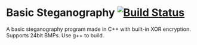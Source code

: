 # Basic Steganography [![Build Status](https://travis-ci.org/solinium/Steg.svg?branch=master)](https://travis-ci.org/solinium/Steg)
A basic steganography program made in C++ with built-in XOR encryption. Supports 24bit BMPs. Use g++ to build.